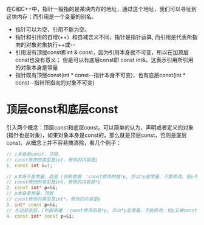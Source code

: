 在C和C++中，指针一般指的是某块内存的地址，通过这个地址，我们可以寻址到这块内存；而引用是一个变量的别名。
+ 指针可以为空，引用不能为空。
+ 指针和引用的自增(++）和自减含义不同，指针是指针运算, 而引用是代表所指向的对象对象执行++或--
+ 引用没有顶层const即int & const，因为引用本身就不可变，所以在加顶层const也没有意义； 但是可以有底层const即 const int&，这表示引用所引用的对象本身是常量
+ 指针既有顶层const(int * const--指针本身不可变)，也有底层const(int * const--指针所指向的对象不可变)

# 顶层const和底层const
引入两个概念：顶层const和底层const。可以简单的认为，声明或者定义的对象(指针也是对象)，如果对象本身是const的，那么就是顶层const，否则是底层const。从概念上并不容易搞清除，看几个例子：
```c++
// i本身是const，顶层. 
// const修饰的类型是int，修饰的内容是i
1. const int i=1;  

// p本身不是常量，底层 (判断依据 ：const修饰的是*p, 所以*p是常量，不能修改。但p不是常量，所以能修改。)
// const修饰的类型是int，修饰的内容是*p
2. const int* p=&i;  
// p本身是常量，顶层
// const修饰的类型是int*，修饰的内容是p
3. int* const p=&i;  
// 左边是底层，(判断依据 ：const修饰的是*p, 所以*p是常量，不能修改。但p又被const修饰，所以不能修改。) ，右边是顶层 
4. const int* const p=&i;  
```

 